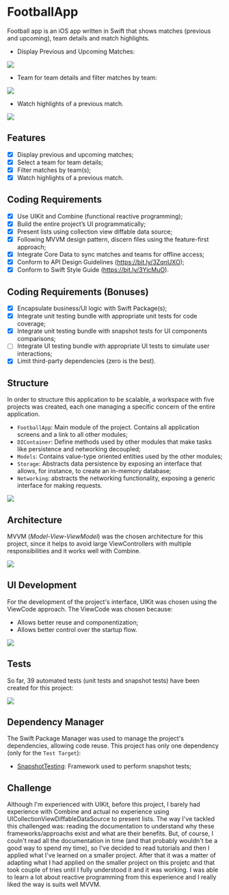 # FootballApp

Football app is an iOS app written in Swift that shows matches (previous and upcoming), team details and match highlights.

* Display Previous and Upcoming Matches:

![](./docs/images/demo1.gif)

* Team for team details and filter matches by team:

![](./docs/images/demo2.gif)

* Watch highlights of a previous match.

![](./docs/images/demo3.gif)

## Features

* [x] Display previous and upcoming matches;
* [x] Select a team for team details;
* [x] Filter matches by team(s);
* [x] Watch highlights of a previous match.

## Coding Requirements

* [x] Use UIKit and Combine (functional reactive programming);
* [x] Build the entire project’s UI programmatically;
* [x] Present lists using collection view diffable data source;
* [x] Following MVVM design pattern, discern files using the feature-first approach;
* [x] Integrate Core Data to sync matches and teams for offline access;
* [x] Conform to API Design Guidelines (https://bit.ly/3ZqnUXO);
* [x] Conform to Swift Style Guide (https://bit.ly/3YicMuO).

## Coding Requirements (Bonuses)

* [x] Encapsulate business/UI logic with Swift Package(s);
* [x] Integrate unit testing bundle with appropriate unit tests for code coverage;
* [x] Integrate unit testing bundle with snapshot tests for UI components comparisons;
* [ ] Integrate UI testing bundle with appropriate UI tests to simulate user interactions;
* [x] Limit third-party dependencies (zero is the best).

## Structure

In order to structure this application to be scalable, a workspace with five projects was created, each one managing a specific concern of the entire application.

* `FootballApp`: Main module of the project. Contains all application screens and a link to all other modules;
* `DIContainer`: Define methods used by other modules that make tasks like persistence and networking decoupled;
* `Models`: Contains value-type oriented entities used by the other modules;
* `Storage`: Abstracts data persistence by exposing an interface that allows, for instance, to create an in-memory database;
* `Networking`: abstracts the networking functionality, exposing a generic interface for making requests.

![](./docs/images/structure.png)

## Architecture 

MVVM (*Model-View-ViewModel*) was the chosen architecture for this project, since it helps to avoid large ViewControllers with multiple responsibilities and it works well with Combine.

![](./docs/images/architecture.png)

## UI Development

For the development of the project's interface, UIKit was chosen using the ViewCode approach. The ViewCode was chosen because:

* Allows better reuse and componentization; 
* Allows better control over the startup flow.

![](./docs/images/viewcode.png)

## Tests

So far, 39 automated tests (unit tests and snapshot tests) have been created for this project:

![](./docs/images/tests.png)

## Dependency Manager

The Swift Package Manager was used to manage the project's dependencies, allowing code reuse. This project has only one dependency (only for the `Test Target`):

* [SnapshotTesting](https://github.com/pointfreeco/swift-snapshot-testing): Framework used to perform snapshot tests;

## Challenge

Although I'm experienced with UIKit, before this project, I barely had experience with Combine and actual no experience using UICollectionViewDiffableDataSource to present lists. The way I've tackled this challenged was: reading the documentation to understand why these frameworks/approachs exist and what are their benefits. But, of course, I couln't read all the documentation in time (and that probably wouldn't be a good way to spend my time), so I've decided to read tutorials and then I applied what I've learned on a smaller project. After that it was a matter of adapting what I had applied on the smaller project on this projetc and that took couple of tries until I fully understood it and it was working. I was able to learn a lot about reactive programming from this experience and I really liked the way is suits well MVVM.
